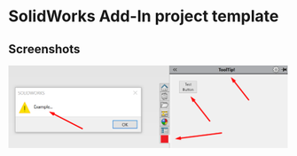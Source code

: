 # SolidWorks Add-In project template

## Screenshots
![Taskpane Inregration](Media/TaskpaneIntegration.png)